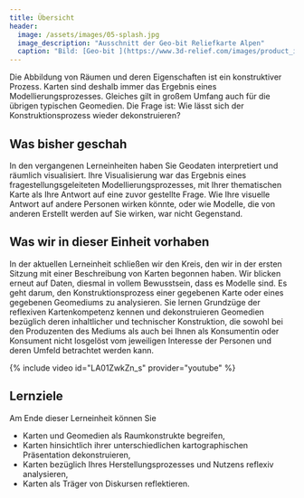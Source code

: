 ```yaml
---
title: Übersicht
header:
  image: /assets/images/05-splash.jpg
  image_description: "Ausschnitt der Geo-bit Reliefkarte Alpen"
  caption: "Bild: [Geo-bit ](https://www.3d-relief.com/images/product_images/original_images/reliefkarte_alpen_detai3.jpg) Ausschnitt der Reliefkarte Alpen, Copyright: [Geo-Bit](https://www.3d-relief.com/)"
---
```


Die Abbildung von Räumen und deren Eigenschaften ist ein konstruktiver Prozess. Karten sind deshalb immer das Ergebnis eines Modellierungsprozesses. Gleiches gilt in großem Umfang auch für die übrigen typischen Geomedien. Die Frage ist: Wie lässt sich der Konstruktionsprozess wieder dekonstruieren?

<!--more-->

## Was bisher geschah

In den vergangenen Lerneinheiten haben Sie Geodaten interpretiert und räumlich visualisiert. Ihre Visualisierung war das Ergebnis eines fragestellungsgeleiteten Modellierungsprozesses, mit Ihrer thematischen Karte als Ihre Antwort auf eine zuvor gestellte Frage. Wie Ihre visuelle Antwort auf andere Personen wirken könnte, oder wie Modelle, die von anderen Erstellt werden auf Sie wirken, war nicht Gegenstand.


## Was wir in dieser Einheit vorhaben

In der aktuellen Lerneinheit schließen wir den Kreis, den wir in der ersten Sitzung mit einer Beschreibung von Karten begonnen haben. Wir blicken erneut auf Daten, diesmal in vollem Bewusstsein, dass es Modelle sind. Es geht darum, den Konstruktionsprozess einer gegebenen Karte oder eines gegebenen Geomediums zu analysieren. Sie lernen Grundzüge der reflexiven Kartenkompetenz kennen und dekonstruieren Geomedien bezüglich deren inhaltlicher und technischer Konstruktion, die sowohl bei den Produzenten des Mediums als auch bei Ihnen als Konsumentin oder Konsument nicht losgelöst vom jeweiligen Interesse der Personen und deren Umfeld betrachtet werden kann.

{% include video id="LA01ZwkZn_s" provider="youtube" %}

## Lernziele

Am Ende dieser Lerneinheit können Sie
* Karten und Geomedien als Raumkonstrukte begreifen,
* Karten hinsichtlich ihrer unterschiedlichen kartographischen Präsentation dekonstruieren,
* Karten bezüglich Ihres Herstellungsprozesses und Nutzens reflexiv analysieren,
* Karten als Träger von Diskursen reflektieren.
